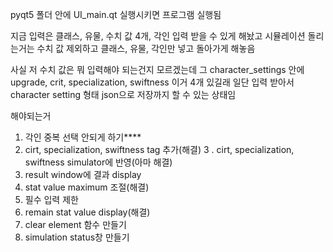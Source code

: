 pyqt5 폴더 안에 UI_main.qt 실행시키면 프로그램 실행됨

지금 입력은 클래스, 유물, 수치 값 4개, 각인 입력 받을 수 있게 해놨고
시뮬레이션 돌리는거는 수치 값 제외하고 클래스, 유물, 각인만 넣고 돌아가게 해놓음

사실 저 수치 값은 뭐 입력해야 되는건지 모르겠는데
그 character_settings 안에 upgrade, crit, specialization, swiftness 이거 4개 있길래 일단 입력 받아서 
character setting 형태 json으로 저장까지 할 수 있는 상태임

해야되는거
1. 각인 중복 선택 안되게 하기****
2. cirt, specialization, swiftness tag 추가(해결)
3 . cirt, specialization, swiftness simulator에 반영(아마 해결)
4. result window에 결과 display
5. stat value maximum 조절(해결)
6. 필수 입력 제한
7. remain stat value display(해결)
8. clear element 함수 만들기
9. simulation status창 만들기
